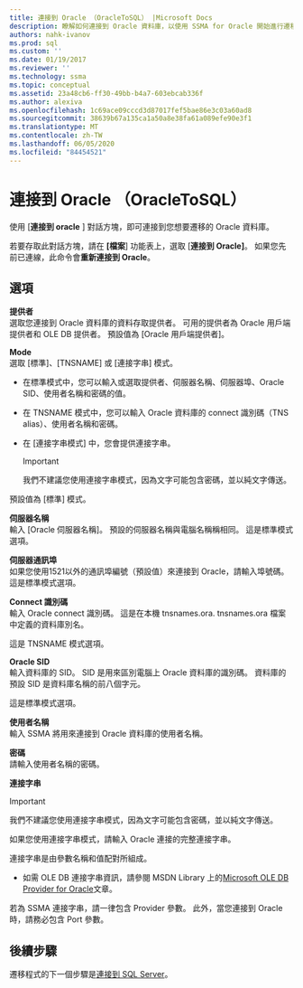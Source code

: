 ```yaml
---
title: 連接到 Oracle （OracleToSQL） |Microsoft Docs
description: 瞭解如何連接到 Oracle 資料庫，以使用 SSMA for Oracle 開始進行遷移。 使用 [連接到 Oracle] 對話方塊。
authors: nahk-ivanov
ms.prod: sql
ms.custom: ''
ms.date: 01/19/2017
ms.reviewer: ''
ms.technology: ssma
ms.topic: conceptual
ms.assetid: 23a48cb6-ff30-49bb-b4a7-603ebcab336f
ms.author: alexiva
ms.openlocfilehash: 1c69ace09cccd3d87017fef5bae86e3c03a60ad8
ms.sourcegitcommit: 38639b67a135ca1a50a8e38fa61a089efe90e3f1
ms.translationtype: MT
ms.contentlocale: zh-TW
ms.lasthandoff: 06/05/2020
ms.locfileid: "84454521"
---
```

# <a name="connect-to-oracle-oracletosql"></a>連接到 Oracle （OracleToSQL）

使用 [**連接到 oracle** ] 對話方塊，即可連接到您想要遷移的 Oracle 資料庫。

若要存取此對話方塊，請在 **[檔案**] 功能表上，選取 [**連接到 Oracle]**。 如果您先前已連線，此命令會**重新連接到 Oracle**。

## <a name="options"></a>選項

**提供者**  
選取您連接到 Oracle 資料庫的資料存取提供者。 可用的提供者為 Oracle 用戶端提供者和 OLE DB 提供者。 預設值為 [Oracle 用戶端提供者]。

**Mode**  
選取 [標準]、[TNSNAME] 或 [連接字串] 模式。

- 在標準模式中，您可以輸入或選取提供者、伺服器名稱、伺服器埠、Oracle SID、使用者名稱和密碼的值。
- 在 TNSNAME 模式中，您可以輸入 Oracle 資料庫的 connect 識別碼（TNS alias）、使用者名稱和密碼。
- 在 [連接字串模式] 中，您會提供連接字串。

  > [!IMPORTANT]
  > 我們不建議您使用連接字串模式，因為文字可能包含密碼，並以純文字傳送。

預設值為 [標準] 模式。

**伺服器名稱**  
輸入 [Oracle 伺服器名稱]。 預設的伺服器名稱與電腦名稱稱相同。 這是標準模式選項。

**伺服器通訊埠**  
如果您使用1521以外的通訊埠編號（預設值）來連接到 Oracle，請輸入埠號碼。 這是標準模式選項。

**Connect 識別碼**  
輸入 Oracle connect 識別碼。 這是在本機 tnsnames.ora. tnsnames.ora 檔案中定義的資料庫別名。

這是 TNSNAME 模式選項。

**Oracle SID**  
輸入資料庫的 SID。 SID 是用來區別電腦上 Oracle 資料庫的識別碼。 資料庫的預設 SID 是資料庫名稱的前八個字元。

這是標準模式選項。

**使用者名稱**  
輸入 SSMA 將用來連接到 Oracle 資料庫的使用者名稱。

**密碼**  
請輸入使用者名稱的密碼。

**連接字串**  
> [!IMPORTANT]
> 我們不建議您使用連接字串模式，因為文字可能包含密碼，並以純文字傳送。

如果您使用連接字串模式，請輸入 Oracle 連接的完整連接字串。

連接字串是由參數名稱和值配對所組成。

- 如需 OLE DB 連接字串資訊，請參閱 MSDN Library 上的[Microsoft OLE DB Provider for Oracle](https://go.microsoft.com/fwlink/?LinkId=85640)文章。

若為 SSMA 連接字串，請一律包含 Provider 參數。 此外，當您連接到 Oracle 時，請務必包含 Port 參數。

## <a name="next-steps"></a>後續步驟

遷移程式的下一個步驟是[連接到 SQL Server](connect-to-sql-server-oracletosql.md)。
